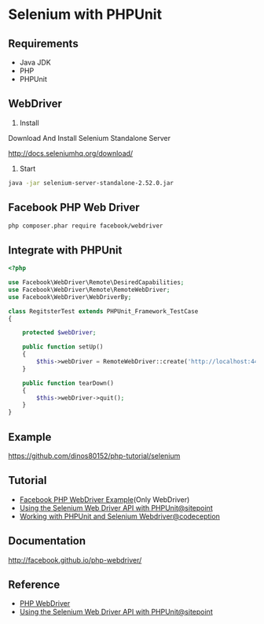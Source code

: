 # Selenium with PHPUnit

## Requirements

* Java JDK
* PHP
* PHPUnit

## WebDriver

1. Install

  Download And Install Selenium Standalone Server

  <http://docs.seleniumhq.org/download/>

1. Start

```bash
java -jar selenium-server-standalone-2.52.0.jar
```

## Facebook PHP Web Driver

```bash
php composer.phar require facebook/webdriver
```

## Integrate with PHPUnit

```php
<?php

use Facebook\WebDriver\Remote\DesiredCapabilities;
use Facebook\WebDriver\Remote\RemoteWebDriver;
use Facebook\WebDriver\WebDriverBy;

class RegitsterTest extends PHPUnit_Framework_TestCase
{

    protected $webDriver;

    public function setUp()
    {
        $this->webDriver = RemoteWebDriver::create('http://localhost:4444/wd/hub', DesiredCapabilities::firefox());
    }

    public function tearDown()
    {
        $this->webDriver->quit();
    }
}
```

## Example

<https://github.com/dinos80152/php-tutorial/selenium>

## Tutorial

* [Facebook PHP WebDriver Example](https://github.com/facebook/php-webdriver/blob/community/example.php)(Only WebDriver)
* [Using the Selenium Web Driver API with PHPUnit@sitepoint](http://www.sitepoint.com/using-the-selenium-web-driver-api-with-phpunit/)
* [Working with PHPUnit and Selenium Webdriver@codeception](http://codeception.com/11-12-2013/working-with-phpunit-and-selenium-webdriver.html#.VsIAAFV95QI)

## Documentation

<http://facebook.github.io/php-webdriver/>

## Reference

* [PHP WebDriver](https://github.com/facebook/php-webdriver)
* [Using the Selenium Web Driver API with PHPUnit@sitepoint](http://www.sitepoint.com/using-the-selenium-web-driver-api-with-phpunit/)